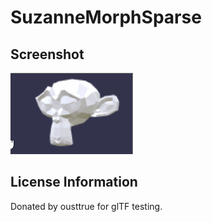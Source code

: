 # SuzanneMorphSparse
## Screenshot

![screenshot](screenshot/screenshot.gif)


## License Information

Donated by ousttrue for glTF testing.

